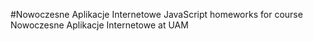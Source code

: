 #Nowoczesne Aplikacje Internetowe
JavaScript homeworks for course Nowoczesne Aplikacje Internetowe at UAM